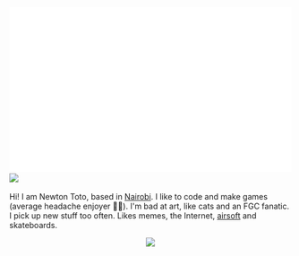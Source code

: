 ![](https://raw.githubusercontent.com/sokorototo/readme-stats/master/generated/overview.svg)
<img src="https://github-readme-stats.vercel.app/api/top-langs/?username=sokorototo&layout=compact" height="205"/>

Hi! I am Newton Toto, based in [Nairobi](https://duckduckgo.com/?q=nairobi&t=hx&va=g&ia=web&iaxm=about). I like to code and make games (average headache enjoyer 🤌🏿). I'm  bad at art, like cats and an FGC fanatic. I pick up new stuff too often. Likes memes, the Internet, [airsoft](https://youtu.be/j8PxqgliIno) and skateboards.

<p align="center">
  <a href="https://skillicons.dev">
    <img src="[https://skillicons.dev/icons?i=git,kubernetes,docker,c,vim](https://skillicons.dev/icons?i=rust,c,vscode,linux,arch,js,wasm,cloudflare,deno,discord,bevy,gtk,sqlite,yew,gitlab&perline=5)" />
  </a>
</p>
